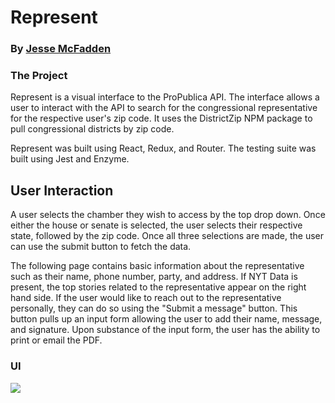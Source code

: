 # Represent

### By <a href="https://github.com/JesseMcBrennan">Jesse McFadden</a>

### The Project

Represent is a visual interface to the ProPublica API. The interface allows a user to interact with the API to search for the congressional representative for the respective user's zip code. It uses the DistrictZip NPM package to pull congressional districts by zip code.

Represent was built using React, Redux, and Router. The testing suite was built using Jest and Enzyme.

## User Interaction 

A user selects the chamber they wish to access by the top drop down. Once either the house or senate is selected, the user selects their respective state, followed by the zip code. Once all three selections are made, the user can use the submit button to fetch the data. 

The following page contains basic information about the representative such as their name, phone number, party, and address. If NYT Data is present, the top stories related to the representative appear on the right hand side. If the user would like to reach out to the representative personally, they can do so using the "Submit a message" button. This button pulls up an input form allowing the user to add their name, message, and signature. Upon substance of the input form, the user has the ability to print or email the PDF.

### UI

<img src="https://github.com/JesseMcBrennan/represented/blob/master/screencast-localhost-3000-2018.09.18-18-51-36.gif">
